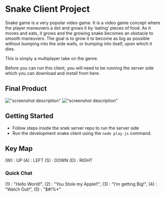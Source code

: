 # Snake Client Project

Snake game is a very popular video game. It is a video game concept where the player maneuvers a dot and grows it by ‘eating’ pieces of food. As it moves and eats, it grows and the growing snake becomes an obstacle to smooth maneuvers. The goal is to grow it to become as big as possible without bumping into the side walls, or bumping into itself, upon which it dies.

This is simply a multiplayer take on the genre.

Before you can run this client, you will need to be running the server side which you can download and install from here. 

## Final Product

!["screenshot description"](#)
!["screenshot description"](#)


## Getting Started

- Follow steps inside the snek server repo to run the server side
- Run the development snake client using the `node play.js` command.

## Key Map
(W) : UP
(A) : LEFT
(S) : DOWN
(D) : RIGHT
### Quick Chat
(1) : "Hello World!",
(2) : "You Stole my Apple!!",
(3) : "I'm getting Big!",
(4) : "Watch Out!",
(5) : "$#!%*"

